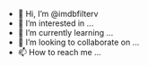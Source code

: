 - 👋 Hi, I’m @imdbfilterv
- 👀 I’m interested in ...
- 🌱 I’m currently learning ...
- 💞️ I’m looking to collaborate on ...
- 📫 How to reach me ...

<!---
imdbfilterv/imdbfilterv is a ✨ special ✨ repository because its `README.md` (this file) appears on your GitHub profile.
You can click the Preview link to take a look at your changes.
--->
